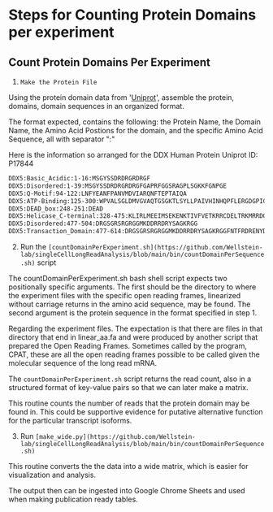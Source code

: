 # Steps for Counting Protein Domains per experiment

## Count Protein Domains Per Experiment

1. `Make the Protein File`

Using the protein domain data from '[Uniprot](https://uniprot.org)', assemble the protein, domains, domain sequences in an organized format.

The format expected, contains the following: the Protein Name, the Domain Name, the Amino Acid Postions for the domain, and the specific Amino Acid Sequence, all with separator ":"

Here is the information so arranged for the DDX Human Protein Uniprot ID: P17844
```bash
DDX5:Basic_Acidic:1-16:MSGYSSDRDRGRDRGF
DDX5:Disordered:1-39:MSGYSSDRDRGRDRGFGAPRFGGSRAGPLSGKKFGNPGE
DDX5:Q-Motif:94-122:LNFYEANFPANVMDVIARQNFTEPTAIQA
DDX5:ATP-Binding:125-300:WPVALSGLDMVGVAQTGSGKTLSYLLPAIVHINHQPFLERGDGPICLVLAPTRELAQQVQQVAAEYCRACRLKSTCIYGGAPKGPQIRDLERGVEICIATPGRLIDFLECGKTNLRRTTYLVLDEADRMLDMGFEPQIRKIVDQIRPDRQTLMWSATWPKEVRQLAEDFLKDYIHI
DDX5:DEAD_box:248-251:DEAD
DDX5:Helicase_C-terminal:328-475:KLIRLMEEIMSEKENKTIVFVETKRRCDELTRKMRRDGWPAMGIHGDKSQQERDWVLNEFKHGKAPILIATDVASRGLDVEDVKFVINYDYPNSSEDYIHRIGRTARSTKTGTAYTFFTPNNIKQVSDLISVLREANQAINPKLLQLV
DDX5:Disordered:477-504:DRGSGRSRGRGGMKDDRRDRYSAGKRGG
DDX5:Transaction_Domain:477-614:DRGSGRSRGRGGMKDDRRDRYSAGKRGGFNTFRDRENYDRGYSSLLKRDFGAKTQNGVYSAANYTNGSFGSNFVSAGIQTSFRTGNPTGTYQNGYDSTQQYGSNVPNMHNGMNQQAYAYPATAAAPMIGYPMPTGYSQ
```

2. Run the `[countDomainPerExperiment.sh](https://github.com/Wellstein-lab/singleCellLongReadAnalysis/blob/main/bin/countDomainPerSequence.sh)` script

The countDomainPerExperiment.sh bash shell script expects two positionally specific arguments.
The first should be the directory to where the experiment files with the specific open reading frames, linearized without carriage returns in the amino acid sequence, may be found.
The second argument is the protein sequence in the format specified in step 1.

Regarding the experiment files. The expectation is that there are files in that directory that end in linear_aa.fa and were produced by another script that prepared the Open Reading Frames.   Sometimes called by the program, CPAT, these are all the open reading frames possible to be called given the molecular sequence of the long read mRNA.

The `countDomainPerExperiment.sh` script returns the read count, also in a structured format of key-value pairs so that we can later make a matrix.

This routine counts the number of reads that the protein domain may be found in.
This could be supportive evidence for putative alternative function for the particular transcript isoforms.

3. Run `[make_wide.py](https://github.com/Wellstein-lab/singleCellLongReadAnalysis/blob/main/bin/countDomainPerSequence.sh)`

This routine converts the the data into a wide matrix, which is easier for visualization and analysis.

The output then can be ingested into Google Chrome Sheets and used when making publication ready tables.

